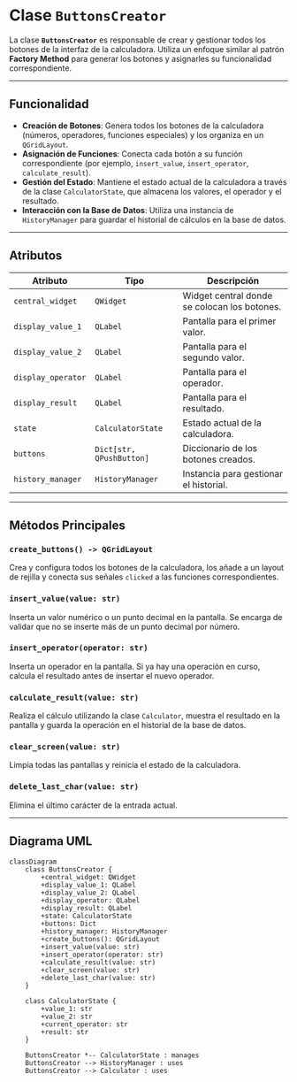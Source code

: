 # Clase `ButtonsCreator`

La clase **`ButtonsCreator`** es responsable de crear y gestionar todos los botones de la interfaz de la calculadora. Utiliza un enfoque similar al patrón **Factory Method** para generar los botones y asignarles su funcionalidad correspondiente.

---

## Funcionalidad

- **Creación de Botones**: Genera todos los botones de la calculadora (números, operadores, funciones especiales) y los organiza en un `QGridLayout`.
- **Asignación de Funciones**: Conecta cada botón a su función correspondiente (por ejemplo, `insert_value`, `insert_operator`, `calculate_result`).
- **Gestión del Estado**: Mantiene el estado actual de la calculadora a través de la clase `CalculatorState`, que almacena los valores, el operador y el resultado.
- **Interacción con la Base de Datos**: Utiliza una instancia de `HistoryManager` para guardar el historial de cálculos en la base de datos.

---

## Atributos

| Atributo | Tipo | Descripción |
|---|---|---|
| `central_widget` | `QWidget` | Widget central donde se colocan los botones. |
| `display_value_1` | `QLabel` | Pantalla para el primer valor. |
| `display_value_2` | `QLabel` | Pantalla para el segundo valor. |
| `display_operator` | `QLabel` | Pantalla para el operador. |
| `display_result` | `QLabel` | Pantalla para el resultado. |
| `state` | `CalculatorState` | Estado actual de la calculadora. |
| `buttons` | `Dict[str, QPushButton]` | Diccionario de los botones creados. |
| `history_manager` | `HistoryManager` | Instancia para gestionar el historial. |

---

## Métodos Principales

### `create_buttons() -> QGridLayout`
Crea y configura todos los botones de la calculadora, los añade a un layout de rejilla y conecta sus señales `clicked` a las funciones correspondientes.

### `insert_value(value: str)`
Inserta un valor numérico o un punto decimal en la pantalla. Se encarga de validar que no se inserte más de un punto decimal por número.

### `insert_operator(operator: str)`
Inserta un operador en la pantalla. Si ya hay una operación en curso, calcula el resultado antes de insertar el nuevo operador.

### `calculate_result(value: str)`
Realiza el cálculo utilizando la clase `Calculator`, muestra el resultado en la pantalla y guarda la operación en el historial de la base de datos.

### `clear_screen(value: str)`
Limpia todas las pantallas y reinicia el estado de la calculadora.

### `delete_last_char(value: str)`
Elimina el último carácter de la entrada actual.

---

## Diagrama UML

```mermaid
classDiagram
    class ButtonsCreator {
        +central_widget: QWidget
        +display_value_1: QLabel
        +display_value_2: QLabel
        +display_operator: QLabel
        +display_result: QLabel
        +state: CalculatorState
        +buttons: Dict
        +history_manager: HistoryManager
        +create_buttons(): QGridLayout
        +insert_value(value: str)
        +insert_operator(operator: str)
        +calculate_result(value: str)
        +clear_screen(value: str)
        +delete_last_char(value: str)
    }

    class CalculatorState {
        +value_1: str
        +value_2: str
        +current_operator: str
        +result: str
    }

    ButtonsCreator *-- CalculatorState : manages
    ButtonsCreator --> HistoryManager : uses
    ButtonsCreator --> Calculator : uses
```